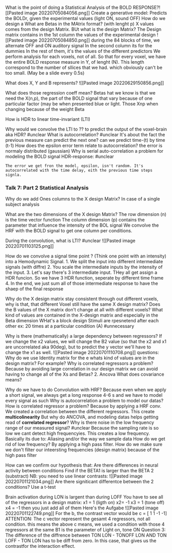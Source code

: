 What is the point of doing a Statistical Analysis of the BOLD RESPONSE?![[Pasted image 20220705084056.png]]
	Create a generative model: Predicts the BOLDr, given the experimental values (light ON, sound OFF)
How do we design a 
What are Betas in the  MAtrix format? (with lenght  p)
X values comes from the design Matrix. BUt what is the design Matrix?
	The Design matrix contains in the 1st column the values of the experimental design
	![[Pasted image 20220705084850.png]]
	during the 84 blocks of time, we alternate OFF and ON auditory signal
	In the second column its for the dummies
	In the rest of them, it's the values of the different predictors
We perform analysis for each voxels, not of all. So that for every voxel, we have the entire BOLD response measure in Y, of lenght (N). This length correspond to the number of sllices that we had.  which obviously can't be too small. (May be a slide every 0.5s)

What does X, Y and B represents?
	![[Pasted image 20220629150856.png]]


What does those regression coeff mean? Betas
	hat we know is that we need the X(n,p), the part of the BOLD signal that vary because of one particular factor (may be when presented blue or light. Those Xnp when changing because of the weight Beta 

How is HDR to linear time-invariant (LTI)

Why would we convolve the LTI to ?? to predict the output of the voxel-brain aka HDR? #unclear 
What is autocorrelation? #unclear 
	It's about the fact the previous measure can predict the next one?
	can we predict time-(t) by time (t-1)
How does the epsilon error term relate to autocorrelation?
	the error is normaly distributed (gaussian)
Why is serial auto-correlation a problem for modeling the BOLD signal HDR-response: #unclear 

	The error we get fron the model, epsilon, isn't random. It's autocorrelated with the time delay, eith the previous time steps signla.


### Talk 7: Part 2 Statistical Analysis

Why do we add Ones columns to the  X design Matrix?
	In case of a single subject analysis

What are the two dimensions of the X design Matrix?
	The row dimension (n) is the time vector function 
	The column dimension (p) contains the parameter that influence the intensity of the BOL signal
We convolve the HRF with the BOLD signal to get one column per conditions. 

During the convolution, what is LTI? #unclear
	![[Pasted image 20220701103125.png]]

How do we convolve a signal time point ? (Think one point with an intensity) into a Hemodynamic Signal.
	1. We  split the input into different intermediate signals (with diffre)
	2. You scale the intermediate inputs by the intensity of the input. 
	3. Let's say there's 3  intermediate input. THey all get assign a HDR funcion. So we have 3 HDR function, seperate by different time frame
	4. In the end, we just sum all of those intermediate response to have the shaep of the final response

Why do the X design matrix stay consistent through out different voxels, why is that, that different Voxel still have the same X design matrix? Does the B values of the X matrix don't change at all with different voxels? What kind of values are contained in the X-design matrix and especially in the Beta dimension
WHat's a block design
	Stimuli are rpesnetend after each other ex: 20 times at a particular condition (A) #unnecessary 

Why is there (mathematically) a large dependency between regressors?
	If we change the x2 values, we will change the B2 value (so that the x2 and x1 are uncorrelated aka 90deg), but to predict the y vector we'll have to change the x1 as well. 
	![[Pasted image 20220701110708.png]]
questions: Why do we use Identity matrix for the e
whats kind of values are in the design matrix? For example?
Why is correlated regressors a problem?
	Because by avoiding large correlation in our design matrix we can avoid having to change all of the Xs and Betas?
	2. Ancova
What does covariance means?

 Why do we have to do Convolution with  HRF?
	 Because even when we apply a short signal, we always get a long response 4-6 s and we have to model every signal as such
Why is autocorrelation a problem to model our datas?
How is correlated regressor a problem?
	Because by applying a HRF conv. We created a correlation between the different regressors. 
	This create **multicolinearity**
But why do ANCOVA, and modeling datas helps getting read of **correlated regressor**?
Why is there noise in the low frequency range of our measured signal? #unclear
	Because the sampling rate is so low we cant detect high frequencyies. This creates a low frequency. Basically its due to: Aliasing and/or the way we sample data
How do we get rid of low frequency?
	By applying a high pass filter.
How do we make sure we don't filter our inteersting frequencies (design matrix) because of the high pass filter

How can we confirm our hypothesis that: Are there differences in neural activity between conditions
	Find if the BETA1 is larger than the BETA 2 (substract)
		NB: you need to use linear contrasts: ![[Pasted image 20220701121034.png]]
Are there signiticant differentce between the 2 conditions?
	Use a t-test

Brain activation during LON is largent than during LOFF
	You have to see all of the regressors in a design matrix:
		x1 = 1 (ligth on) x2= -1 x3 = 1 (tone off) x4 = -1
	then you just add all of them 
Here's the Aufgabe
	![[Pasted image 20220701122749.png]]
	For the b, the contrast vector would be c = [ 1 1 -1 -1]
	ATTENTION: The c vector represent the gesamt 4 regressors, not all  condition. this means the above c means, we used a condition with those 4 regressors at the same B1 is the parameter of Light on, tone ON
	Question 3:
		The difference of the diffrence between TON LON - TONOFF LON  AND TON LOFF - TON LON has to be diff  from zero. In this case, that gives us the contrastfor the interaction effect.